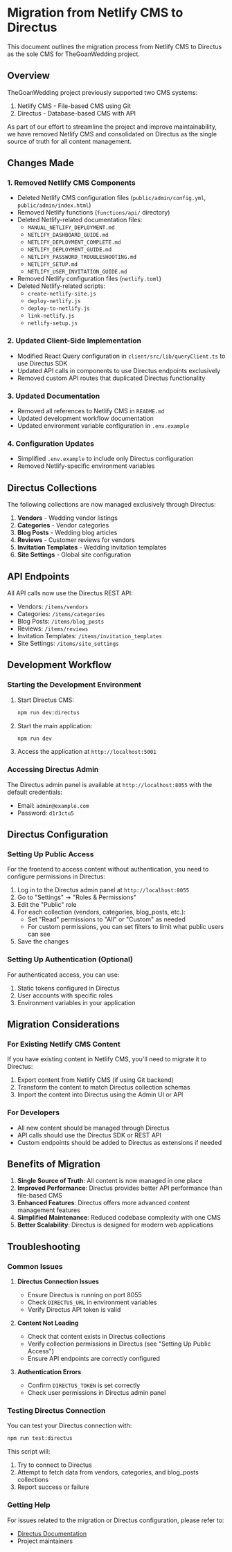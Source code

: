 # Migration from Netlify CMS to Directus

This document outlines the migration process from Netlify CMS to Directus as the sole CMS for TheGoanWedding project.

## Overview

TheGoanWedding project previously supported two CMS systems:
1. Netlify CMS - File-based CMS using Git
2. Directus - Database-based CMS with API

As part of our effort to streamline the project and improve maintainability, we have removed Netlify CMS and consolidated on Directus as the single source of truth for all content management.

## Changes Made

### 1. Removed Netlify CMS Components

- Deleted Netlify CMS configuration files (`public/admin/config.yml`, `public/admin/index.html`)
- Removed Netlify functions (`functions/api/` directory)
- Deleted Netlify-related documentation files:
  - `MANUAL_NETLIFY_DEPLOYMENT.md`
  - `NETLIFY_DASHBOARD_GUIDE.md`
  - `NETLIFY_DEPLOYMENT_COMPLETE.md`
  - `NETLIFY_DEPLOYMENT_GUIDE.md`
  - `NETLIFY_PASSWORD_TROUBLESHOOTING.md`
  - `NETLIFY_SETUP.md`
  - `NETLIFY_USER_INVITATION_GUIDE.md`
- Removed Netlify configuration files (`netlify.toml`)
- Deleted Netlify-related scripts:
  - `create-netlify-site.js`
  - `deploy-netlify.js`
  - `deploy-to-netlify.js`
  - `link-netlify.js`
  - `netlify-setup.js`

### 2. Updated Client-Side Implementation

- Modified React Query configuration in `client/src/lib/queryClient.ts` to use Directus SDK
- Updated API calls in components to use Directus endpoints exclusively
- Removed custom API routes that duplicated Directus functionality

### 3. Updated Documentation

- Removed all references to Netlify CMS in `README.md`
- Updated development workflow documentation
- Updated environment variable configuration in `.env.example`

### 4. Configuration Updates

- Simplified `.env.example` to include only Directus configuration
- Removed Netlify-specific environment variables

## Directus Collections

The following collections are now managed exclusively through Directus:

1. **Vendors** - Wedding vendor listings
2. **Categories** - Vendor categories
3. **Blog Posts** - Wedding blog articles
4. **Reviews** - Customer reviews for vendors
5. **Invitation Templates** - Wedding invitation templates
6. **Site Settings** - Global site configuration

## API Endpoints

All API calls now use the Directus REST API:

- Vendors: `/items/vendors`
- Categories: `/items/categories`
- Blog Posts: `/items/blog_posts`
- Reviews: `/items/reviews`
- Invitation Templates: `/items/invitation_templates`
- Site Settings: `/items/site_settings`

## Development Workflow

### Starting the Development Environment

1. Start Directus CMS:
   ```bash
   npm run dev:directus
   ```

2. Start the main application:
   ```bash
   npm run dev
   ```

3. Access the application at `http://localhost:5001`

### Accessing Directus Admin

The Directus admin panel is available at `http://localhost:8055` with the default credentials:
- Email: `admin@example.com`
- Password: `d1r3ctu5`

## Directus Configuration

### Setting Up Public Access

For the frontend to access content without authentication, you need to configure permissions in Directus:

1. Log in to the Directus admin panel at `http://localhost:8055`
2. Go to "Settings" → "Roles & Permissions"
3. Edit the "Public" role
4. For each collection (vendors, categories, blog_posts, etc.):
   - Set "Read" permissions to "All" or "Custom" as needed
   - For custom permissions, you can set filters to limit what public users can see
5. Save the changes

### Setting Up Authentication (Optional)

For authenticated access, you can use:
1. Static tokens configured in Directus
2. User accounts with specific roles
3. Environment variables in your application

## Migration Considerations

### For Existing Netlify CMS Content

If you have existing content in Netlify CMS, you'll need to migrate it to Directus:

1. Export content from Netlify CMS (if using Git backend)
2. Transform the content to match Directus collection schemas
3. Import the content into Directus using the Admin UI or API

### For Developers

- All new content should be managed through Directus
- API calls should use the Directus SDK or REST API
- Custom endpoints should be added to Directus as extensions if needed

## Benefits of Migration

1. **Single Source of Truth**: All content is now managed in one place
2. **Improved Performance**: Directus provides better API performance than file-based CMS
3. **Enhanced Features**: Directus offers more advanced content management features
4. **Simplified Maintenance**: Reduced codebase complexity with one CMS
5. **Better Scalability**: Directus is designed for modern web applications

## Troubleshooting

### Common Issues

1. **Directus Connection Issues**
   - Ensure Directus is running on port 8055
   - Check `DIRECTUS_URL` in environment variables
   - Verify Directus API token is valid

2. **Content Not Loading**
   - Check that content exists in Directus collections
   - Verify collection permissions in Directus (see "Setting Up Public Access")
   - Ensure API endpoints are correctly configured

3. **Authentication Errors**
   - Confirm `DIRECTUS_TOKEN` is set correctly
   - Check user permissions in Directus admin panel

### Testing Directus Connection

You can test your Directus connection with:
```bash
npm run test:directus
```

This script will:
1. Try to connect to Directus
2. Attempt to fetch data from vendors, categories, and blog_posts collections
3. Report success or failure

### Getting Help

For issues related to the migration or Directus configuration, please refer to:
- [Directus Documentation](https://docs.directus.io)
- Project maintainers